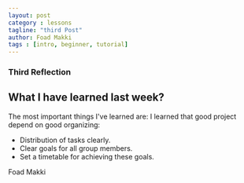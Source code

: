 ```yaml
---
layout: post
category : lessons
tagline: "third Post"
author: Foad Makki
tags : [intro, beginner, tutorial]
---
```


### Third Reflection

What I have learned last week?
------------
The most important things I've learned are:
I learned that good project depend on good organizing:
- Distribution of tasks clearly.
- Clear goals for all group members.
- Set a timetable for achieving these goals.


Foad Makki
